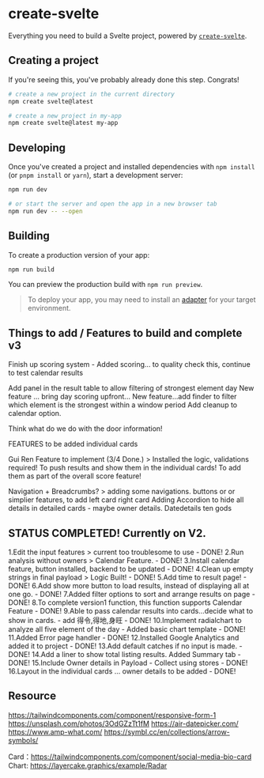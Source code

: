 # create-svelte

Everything you need to build a Svelte project, powered by [`create-svelte`](https://github.com/sveltejs/kit/tree/master/packages/create-svelte).

## Creating a project

If you're seeing this, you've probably already done this step. Congrats!

```bash
# create a new project in the current directory
npm create svelte@latest

# create a new project in my-app
npm create svelte@latest my-app
```

## Developing

Once you've created a project and installed dependencies with `npm install` (or `pnpm install` or `yarn`), start a development server:

```bash
npm run dev

# or start the server and open the app in a new browser tab
npm run dev -- --open
```

## Building

To create a production version of your app:

```bash
npm run build
```

You can preview the production build with `npm run preview`.

> To deploy your app, you may need to install an [adapter](https://kit.svelte.dev/docs/adapters) for your target environment.


## Things to add / Features to build and complete v3

Finish up scoring system - Added scoring...  to quality check this, continue to test calendar results

Add panel in the result table to allow filtering of strongest element day
New feature ... bring day scoring upfront...
New feature...add finder to filter which element is the strongest within a window period
Add cleanup to calendar option.

Think what do we do with the door information! 

FEATURES to be added individual cards 

Gui Ren Feature to implement (3/4 Done.)  > Installed the logic, validations required! 
To push results and show them in the individual cards! 
To add them as part of the overall score feature! 

Navigation + Breadcrumbs?  > adding some navigations. buttons or or simplier features, to add left card right card 
Adding Accordion to hide all details in detailed cards - maybe owner details. Datedetails ten gods



## STATUS COMPLETED! Currently on V2.

1.Edit the input features > current too troublesome to use - DONE!
2.Run analysis without owners > Calendar Feature. - DONE! 
3.Install calendar feature, button installed, backend to be updated - DONE!
4.Clean up empty strings in final payload  > Logic Built! - DONE!
5.Add time to result page! - DONE! 
6.Add show more button to load results, instead of displaying all at one go.  - DONE! 
7.Added filter options to sort and arrange results on page - DONE! 
8.To complete version1 function, this function supports Calendar Feature - DONE!
9.Able to pass calendar results into cards...decide what to show in cards. - add  得令,得地,身旺  - DONE!
10.Implement radialchart to analyze all five element of the day - Added basic chart template - DONE!
11.Added Error page handler - DONE!
12.Installed Google Analytics and added it to project - DONE!
13.Add default catches if no input is made.  - DONE!
14.Add a liner to show total listing results. Added Summary tab - DONE!
15.Include Owner details in Payload - Collect using stores - DONE!
16.Layout in the individual cards ... owner details to be added - DONE!


## Resource
https://tailwindcomponents.com/component/responsive-form-1
https://unsplash.com/photos/3OdGZzTt1fM
https://air-datepicker.com/
https://www.amp-what.com/
https://symbl.cc/en/collections/arrow-symbols/

Card：https://tailwindcomponents.com/component/social-media-bio-card
Chart: https://layercake.graphics/example/Radar